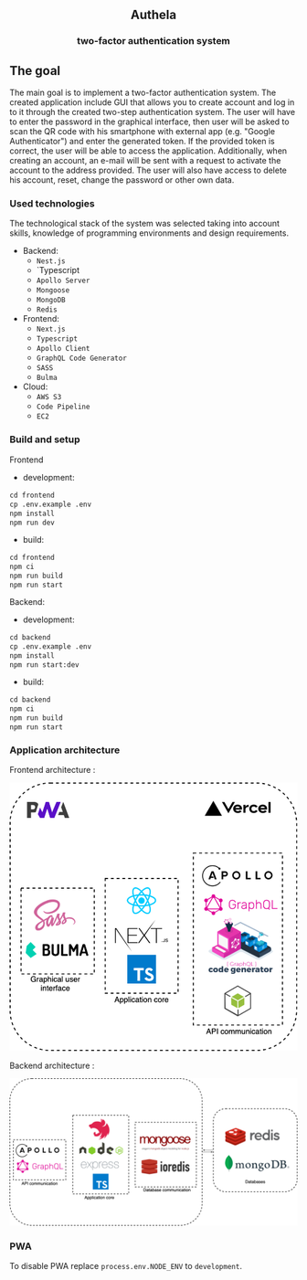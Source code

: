 <h2 align="center">Authela</h2>
<h3 align="center">two-factor authentication system</h3>

## The goal

The main goal is to implement a two-factor authentication system. The created application include GUI that allows you to create account and log in to it through the created two-step authentication system. The user will have to enter the password in the graphical interface, then user will be asked to scan the QR code with his smartphone with external app (e.g. "Google Authenticator") and enter the generated  token. If the provided token is correct, the user will be able to access the application.
Additionally, when creating an account, an e-mail will be sent with a request to activate the account to the address provided. The user will also have access to delete his account, reset, change the password or other own data.


### Used technologies
The technological stack of the system was selected taking into account skills, knowledge of programming environments and design requirements.

* Backend:
  * `Nest.js`
  * `Typescript
  * `Apollo Server`
  * `Mongoose`
  * `MongoDB`
  * `Redis`
* Frontend:
  * `Next.js`
  * `Typescript`
  * `Apollo Client`
  * `GraphQL Code Generator`
  * `SASS`
  * `Bulma`
* Cloud:
  * `AWS S3`
  * `Code Pipeline`
  * `EC2`

### Build and setup

Frontend

* development:

```
cd frontend
cp .env.example .env
npm install
npm run dev
```

* build:

```
cd frontend
npm ci
npm run build
npm run start
```

Backend:

* development:

```
cd backend
cp .env.example .env
npm install
npm run start:dev
```

* build:

```
cd backend
npm ci
npm run build
npm run start
```

### Application architecture

Frontend architecture :

![frontend](./docs/screenshots/frontend-architecture.png)

Backend architecture :

![backend](./docs/screenshots/backend-architecture.png)

### PWA

To disable PWA replace `process.env.NODE_ENV` to `development`.
